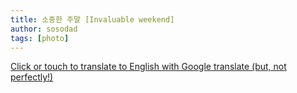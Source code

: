 ```yaml
---
title: 소중한 주말 [Invaluable weekend]
author: sosodad
tags: [photo]
---
```


[Click or touch to translate to English with Google translate (but, not perfectly!)](https://jinseuk56-github-io.translate.goog/posts/0004/?_x_tr_sl=ko&_x_tr_tl=en&_x_tr_hl=ko&_x_tr_pto=wapp)

<!-- <div class="grid-container">
  <div class="grid grid--p-1">
    <div class="cell cell--6"><div class="card">
  <div class="card__image">
    <img class="image" src="https://onedrive.live.com/embed?resid=F96DE3EAE83811FB%2183214&authkey=%21AInxfvpo0sPrmas&height=1024"/>
  </div>
  <div class="card__content">
    <div class="card__header">
      <p>좋은 아침 [Good morning with a sunlight]</p>
    </div>
  </div>
</div></div>
    <div class="cell cell--6"><div class="card">
  <div class="card__image">
    <img class="image" src="https://onedrive.live.com/embed?resid=F96DE3EAE83811FB%2183219&authkey=%21ALPAeHZf26RmuTQ&height=1024"/>
  </div>
  <div class="card__content">
    <div class="card__header">
      <p>잠시 동안의 평화 [Peaceful (only for a while)]</p>
    </div>
  </div>
</div></div>
    <div class="cell cell--6"><div class="card">
  <div class="card__image">
    <img class="image" src="https://onedrive.live.com/embed?resid=F96DE3EAE83811FB%2183218&authkey=%21AKZdKBkE08J5T20&height=1024"/>
  </div>
  <div class="card__content">
    <div class="card__header">
      <p>런던 첫 입성 - 패딩턴 역 [Paddington station - First time in London]</p>
    </div>
  </div>
</div></div>
    <div class="cell cell--6"><div class="card">
  <div class="card__image">
    <img class="image" src="https://onedrive.live.com/embed?resid=F96DE3EAE83811FB%2183220&authkey=%21ANPqZ-I52pQ0M_g&height=1024"/>
  </div>
  <div class="card__content">
    <div class="card__header">
      <p>런던의 좁은 통로 [Narrow passage]</p>
    </div>
  </div>
</div></div>
    <div class="cell cell--6"><div class="card">
  <div class="card__image">
    <img class="image" src="https://onedrive.live.com/embed?resid=F96DE3EAE83811FB%2183217&authkey=%21AFUycxGbd1nRHP4&height=1024"/>
  </div>
  <div class="card__content">
    <div class="card__header">
      <p>(중고)차 사러 가즈아 [Journey for a new car]</p>
    </div>
  </div>
</div></div>
    <div class="cell cell--6"><div class="card">
  <div class="card__image">
    <img class="image" src="https://onedrive.live.com/embed?resid=F96DE3EAE83811FB%2183221&authkey=%21AFwyIzFp5Ykgczc&height=1024"/>
  </div>
  <div class="card__content">
    <div class="card__header">
      <p>주말 끝? (벌써?) [End?]</p>
    </div>
  </div>
</div></div>
  </div>
</div> -->